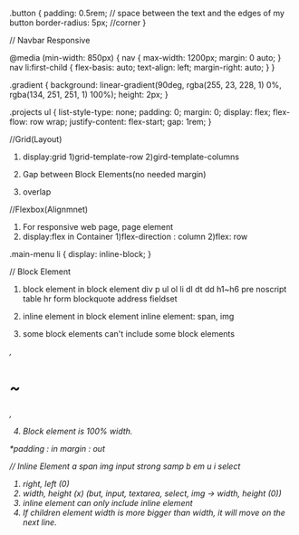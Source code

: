 .button {
    padding: 0.5rem; // space between the text and the edges of my button
    border-radius: 5px; //corner
}


// Navbar Responsive

@media (min-width: 850px) {
    nav {
        max-width: 1200px;
        margin: 0 auto;
    }
    nav li:first-child {
        flex-basis: auto;
        text-align: left;
        margin-right: auto;
    }
}

.gradient {
    background: linear-gradient(90deg, rgba(255, 23, 228, 1) 0%, rgba(134, 251, 251, 1) 100%);
    height: 2px;
}

.projects ul {
    list-style-type: none;
    padding: 0;
    margin: 0;
    display: flex;
    flex-flow: row wrap;
    justify-content: flex-start;
    gap: 1rem;
}

//Grid(Layout)
1. display:grid
    1)grid-template-row
    2)gird-template-columns

2. Gap between Block Elements(no needed margin)
3. overlap


//Flexbox(Alignmnet)
1. For responsive web page, page element
2. display:flex in Container
    1)flex-direction : column
    2)flex: row

.main-menu li {
    display: inline-block;
}

// Block Element
1. block element in block element
div p ul ol li dl dt dd h1~h6
pre noscript table hr form
blockquote address fieldset

2. inline element in block element
inline element: span, img

3. some block elements can't include some block elements
<address>, <h1>~<h6>, <p>

4. Block element is 100% width.

*padding :  in
 margin : out


// Inline Element
a span img input strong samp b em u i select

1. right, left (0)
2. width, height (x) 
(but, input, textarea, select, img -> width, height (0))
3. inline element can only include inline element
4. If children element width is more bigger than width, it will move on the next line.
